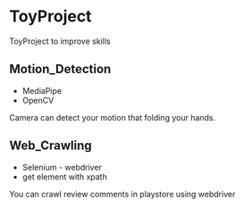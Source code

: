 # ToyProject
ToyProject to improve skills

## Motion_Detection
* MediaPipe
* OpenCV

Camera can detect your motion that folding your hands.

## Web_Crawling
* Selenium - webdriver
* get element with xpath

You can crawl review comments in playstore using webdriver